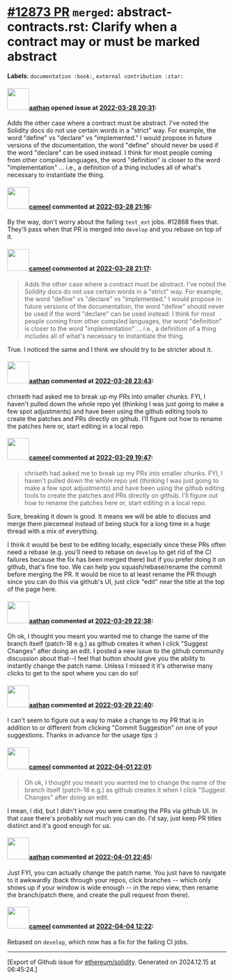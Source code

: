 # [\#12873 PR](https://github.com/ethereum/solidity/pull/12873) `merged`: abstract-contracts.rst: Clarify when a contract may or must be marked abstract
**Labels**: `documentation :book:`, `external contribution :star:`


#### <img src="https://avatars.githubusercontent.com/u/24279435?v=4" width="50">[aathan](https://github.com/aathan) opened issue at [2022-03-28 20:31](https://github.com/ethereum/solidity/pull/12873):

Adds the other case where a contract must be abstract. I've noted the Solidity docs do not use certain words in a "strict" way. For example, the word "define" vs "declare" vs "implemented."  I would propose in future versions of the documentation, the word "define" should never be used if the word "declare" can be used instead. I think for most people coming from other compiled languages, the word "definition" is closer to the word "implementation" ... i.e., a definition of a thing includes all of what's necessary to instantiate the thing.

#### <img src="https://avatars.githubusercontent.com/u/137030?v=4" width="50">[cameel](https://github.com/cameel) commented at [2022-03-28 21:16](https://github.com/ethereum/solidity/pull/12873#issuecomment-1081157824):

By the way, don't worry about the failing `test_ext` jobs. #12868 fixes that. They'll pass when that PR is merged into `develop` and you rebase on top of it.

#### <img src="https://avatars.githubusercontent.com/u/137030?v=4" width="50">[cameel](https://github.com/cameel) commented at [2022-03-28 21:17](https://github.com/ethereum/solidity/pull/12873#issuecomment-1081158702):

> Adds the other case where a contract must be abstract. I've noted the Solidity docs do not use certain words in a "strict" way. For example, the word "define" vs "declare" vs "implemented." I would propose in future versions of the documentation, the word "define" should never be used if the word "declare" can be used instead. I think for most people coming from other compiled languages, the word "definition" is closer to the word "implementation" ... i.e., a definition of a thing includes all of what's necessary to instantiate the thing.

True. I noticed the same and I think we should try to be stricter about it.

#### <img src="https://avatars.githubusercontent.com/u/24279435?v=4" width="50">[aathan](https://github.com/aathan) commented at [2022-03-28 23:43](https://github.com/ethereum/solidity/pull/12873#issuecomment-1081257078):

chriseth had asked me to break up my PRs into smaller chunks. FYI, I haven't pulled down the whole repo yet (thinking I was just going to make a few spot adjustments) and have been using the github editing tools to create the patches and PRs directly on github. I'll figure out how to rename the patches here or, start editing in a local repo.

#### <img src="https://avatars.githubusercontent.com/u/137030?v=4" width="50">[cameel](https://github.com/cameel) commented at [2022-03-29 19:47](https://github.com/ethereum/solidity/pull/12873#issuecomment-1082308069):

> chriseth had asked me to break up my PRs into smaller chunks. FYI, I haven't pulled down the whole repo yet (thinking I was just going to make a few spot adjustments) and have been using the github editing tools to create the patches and PRs directly on github. I'll figure out how to rename the patches here or, start editing in a local repo.

Sure, breaking it down is good. It means we will be able to discuss and merge them piecemeal instead of being stuck for a long time in a huge thread with a mix of everything.

I think it would be best to be editing locally, especially since these PRs often need a rebase (e.g. you'll need to rebase on `develop` to get rid of the CI failures because the fix has been merged there) but if you prefer doing it on github, that's fine too. We can help you squash/rebase/rename the commit before merging the PR. It would be nice to at least rename the PR though since you can do this via github's UI, just click "edit" near the title at the top of the page here.

#### <img src="https://avatars.githubusercontent.com/u/24279435?v=4" width="50">[aathan](https://github.com/aathan) commented at [2022-03-29 22:38](https://github.com/ethereum/solidity/pull/12873#issuecomment-1082438789):

Oh ok, I thought you meant you wanted me to change the name of the branch itself (patch-18 e.g.) as github creates it when I click "Suggest Changes" after doing an edit. I posted a new issue to the github community discussion about that--I feel that button should give you the ability to instantly change the patch name. Unless I missed it it's otherwise many clicks to get to the spot where you can do so!

#### <img src="https://avatars.githubusercontent.com/u/24279435?v=4" width="50">[aathan](https://github.com/aathan) commented at [2022-03-29 22:40](https://github.com/ethereum/solidity/pull/12873#issuecomment-1082439726):

I can't seem to figure out a way to make a change to my PR that is in addition to or different from clicking "Commit Suggestion" on one of your suggestions. Thanks in advance for the usage tips :)

#### <img src="https://avatars.githubusercontent.com/u/137030?v=4" width="50">[cameel](https://github.com/cameel) commented at [2022-04-01 22:01](https://github.com/ethereum/solidity/pull/12873#issuecomment-1086365240):

> Oh ok, I thought you meant you wanted me to change the name of the branch itself (patch-18 e.g.) as github creates it when I click "Suggest Changes" after doing an edit.

I mean, I did, but I didn't know you were creating the PRs via github UI. In that case there's probably not much you can do. I'd say, just keep PR titles distinct and it's good enough for us.

#### <img src="https://avatars.githubusercontent.com/u/24279435?v=4" width="50">[aathan](https://github.com/aathan) commented at [2022-04-01 22:45](https://github.com/ethereum/solidity/pull/12873#issuecomment-1086392460):

Just FYI, you can actually change the patch name. You just have to navigate to it awkwardly (back through your repos, click branches -- which only shows up if your window is wide enough -- in the repo view, then rename the branch/patch there, and create the pull request from there).

#### <img src="https://avatars.githubusercontent.com/u/137030?v=4" width="50">[cameel](https://github.com/cameel) commented at [2022-04-04 12:22](https://github.com/ethereum/solidity/pull/12873#issuecomment-1087487838):

Rebased on `develop`, which now has a fix for the failing CI jobs.


-------------------------------------------------------------------------------



[Export of Github issue for [ethereum/solidity](https://github.com/ethereum/solidity). Generated on 2024.12.15 at 06:45:24.]
